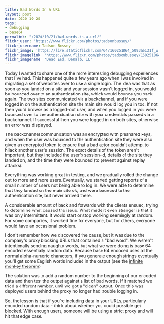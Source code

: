 ```yaml
---
title: Bad Words In A URL
layout: post
date: 2020-10-28
tags:
- debugging
- base64
permalink: "/2020/10/21/bad-words-in-a-url/"
flickr_user: 'https://www.flickr.com/photos/tadsonbussey/'
flickr_username: Tadson Bussey
flickr_image: 'https://live.staticflickr.com/64/160251864_5093ae131f_w.jpg'
flickr_imagelink: 'https://www.flickr.com/photos/tadsonbussey/160251864/'
flickr_imagename: 'Dead End, DeKalb, IL'
---
```

Today I wanted to share one of the more interesting debugging experiences that I've had. This
happened quite a few years ago when I was involved in migrating a set of websites over to use a single
login. The idea was that as soon as you landed on a site and your session wasn't logged in, you would be
bounced over to an authentication site, which would bounce you back again. The two sites communicated
via a backchannel, and if you were logged in on the authentication site the main site would log you in too.
If not then you'd browse as a logged-out user, and when you logged in you were bounced over to the
authentication site with your credentials passed via a backchannel. If successful then you were logged in
on both sites, otherwise an error was displayed.

The backchannel communication was all encrypted with preshared keys, and when the user was bounced to the
authentication site they were also given an encrypted token to ensure that a bad actor couldn't attempt to
hijack another user's session. The exact details of the token aren't important, but they included the user's
session-id, details of the site they landed on, and the time they were bounced (to prevent against replay
attacks).

Everything was working great in testing, and we gradually rolled the change out to more and more users.
Eventually, we started getting reports of a small number of users not being able to log in. We
were able to determine that they landed on the main site ok, and were bounced to the authentication site,
but never arrived there.
<!--more-->

A considerable amount of back and forwards with the clients ensued, trying to determine what caused the
issue. What made it even stranger is that it was only intermittent. It would start or stop working seemingly
at random. For some companies, it worked fine for everyone, but for others, everyone would have an occasional
problem.

I don't remember how we discovered the cause, but it was due to the company's proxy blocking
URLs that contained a "bad word". We weren't intentionally sending naughty words, but what we
were doing is base 64 encoded essentially random data. Because base 64 encoded uses all the normal
alpha-numeric characters, if you generate enough strings eventually you'll get some English words included
in the output (see the [infinite monkey theorem](https://en.wikipedia.org/wiki/Infinite_monkey_theorem)).

The solution was to add a random number to the beginning of our encoded data and then test the output against
a list of bad words. If it matched we tried a different number, until we got a "clean" output. Once this
was deployed users behind the proxy no longer had trouble logging in.

So, the lesson is that if you're including data in your URLs, particularly encoded random data - think about
whether you could possible get blocked. With enough users, someone will be using a strict proxy and will hit that edge case.
